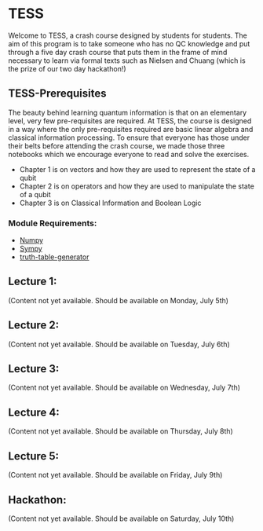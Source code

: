# TESS

Welcome to TESS, a crash course designed by students for students. The aim of this program is to take someone who has no QC knowledge and put through a five day crash course that puts them in the frame of mind necessary to learn via formal texts such as Nielsen and Chuang (which is the prize of our two day hackathon!) 
## TESS-Prerequisites
The beauty behind learning quantum information is that on an elementary level, very few pre-requisites are required. At TESS, the course is designed in a way where the only pre-requisites required are basic linear algebra and classical information processing. To ensure that everyone has those under their belts before attending the crash course, we made those three notebooks which we encourage everyone to read and solve the exercises. 

 - Chapter 1 is on vectors and how they are used to represent the state of a qubit
 - Chapter 2 is on operators and how they are used to manipulate the state of a qubit
 - Chapter 3 is on Classical Information and Boolean Logic
 
 ### Module Requirements:
 
 - <a href="https://numpy.org">Numpy</a>
 - <a href="https://www.sympy.org/en/index.html"> Sympy </a>
 - <a href="https://pypi.org/project/truth-table-generator/">truth-table-generator</a>


## Lecture 1:

(Content not yet available. Should be available on Monday, July 5th)

## Lecture 2:

(Content not yet available. Should be available on Tuesday, July 6th)

## Lecture 3:

(Content not yet available. Should be available on Wednesday, July 7th)

## Lecture 4:

(Content not yet available. Should be available on Thursday, July 8th)

## Lecture 5:

(Content not yet available. Should be available on Friday, July 9th)

## Hackathon:

(Content not yet available. Should be available on Saturday, July 10th)

